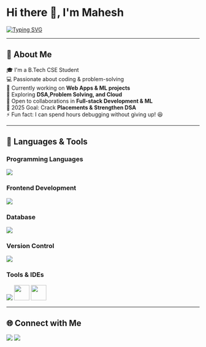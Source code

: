 # Hi there 👋, I'm Mahesh  


[![Typing SVG](https://readme-typing-svg.herokuapp.com?size=24&color=00C2FF&lines=Aspiring+Software+Developer;Learning+Python+%26+Java;DSA+%26+Problem+Solving;Building+Web+Apps)](https://git.io/typing-svg)

---

## 💫 About Me
🎓 I'm a B.Tech CSE Student  
💻 Passionate about coding & problem-solving  
🔭 Currently working on **Web Apps & ML projects**  
🌱 Exploring **DSA,Problem Solving, and Cloud**  
👯 Open to collaborations in **Full-stack Development & ML**  
🎯 2025 Goal: Crack **Placements & Strengthen DSA**  
⚡ Fun fact: I can spend hours debugging without giving up! 😆  

---

## 🚀 Languages & Tools

### Programming Languages
<p align="left">
  <img src="https://skillicons.dev/icons?i=java,python" />
</p>

### Frontend Development
<p align="left">
  <img src="https://skillicons.dev/icons?i=html,css,js" />
</p>

### Database
<p align="left">
  <img src="https://skillicons.dev/icons?i=mysql" />
</p>

### Version Control
<p align="left">
  <img src="https://skillicons.dev/icons?i=git,github" />
</p>

### Tools & IDEs
<p align="left">
  <img src="https://skillicons.dev/icons?i=vscode" />
  <img src="https://cdn.jsdelivr.net/gh/devicons/devicon/icons/googlecolab/googlecolab-original.svg" width="40" height="40"/>
  <img src="https://cdn.jsdelivr.net/gh/devicons/devicon/icons/jupyter/jupyter-original.svg" width="40" height="40"/>
</p>

---


## 🌐 Connect with Me
<p align="left">
<a href="https://linkedin.com/in/" target="_blank"><img src="https://img.shields.io/badge/LinkedIn-%230077B5.svg?logo=linkedin&logoColor=white"/></a>
<a href="mailto:maheshkakulooru08@gmail.com"><img src="https://img.shields.io/badge/Gmail-D14836?logo=gmail&logoColor=white"/></a>
</p>
